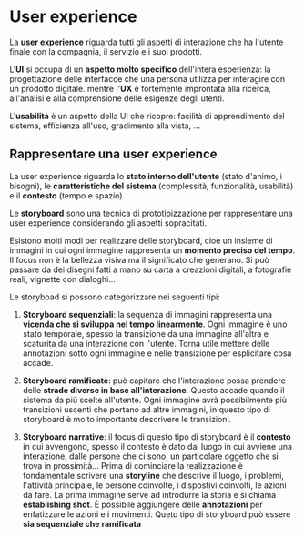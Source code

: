 ﻿# User experience

La **user experience** riguarda tutti gli aspetti di interazione che ha l'utente finale con la compagnia, il servizio e i suoi prodotti.

L'**UI** si occupa di un **aspetto molto specifico** dell'intera esperienza: la progettazione delle interfacce che una persona utilizza per interagire con un prodotto digitale.
mentre l'**UX** è fortemente improntata alla ricerca, all'analisi e alla comprensione delle esigenze degli utenti.

L'**usabilità** è un aspetto della UI che ricopre: facilità di apprendimento del sistema, efficienza all'uso, gradimento alla vista, ...

## Rappresentare una user experience

La user experience riguarda lo **stato interno dell'utente** (stato d'animo, i bisogni), le **caratteristiche del sistema** (complessità, funzionalità, usabilità) e il **contesto** (tempo e spazio).

Le **storyboard** sono una tecnica di prototipizzazione per rappresentare una user experience considerando gli aspetti sopracitati.

Esistono molti modi per realizzare delle storyboard, cioè un insieme di immagini in cui ogni immagine rappresenta un **momento preciso del tempo**.
Il focus non è la bellezza visiva ma il significato che generano.
Si può passare da dei disegni fatti a mano su carta a creazioni digitali, a fotografie reali, vignette con dialoghi...

Le storyboad si possono categorizzare nei seguenti tipi:

1. **Storyboard sequenziali**: la sequenza di immagini rappresenta una **vicenda che si sviluppa nel tempo linearmente**.
	Ogni immagine è uno stato temporale, spesso la transizione da una immagine all'altra e scaturita da una interazione con l'utente.
	Torna utile mettere delle annotazioni sotto ogni immagine e nelle transizione per esplicitare cosa accade.

2. **Storyboard ramificate**: può capitare che l'interazione possa prendere delle **strade diverse in base all'interazione**. Questo accade quando il sistema da più scelte all'utente.
Ogni immagine avrà possibilmente più transizioni uscenti che portano ad altre immagini, in questo tipo di storyboard è molto importante descrivere le transizioni.

3. **Storyboard narrative**: il focus di questo tipo di storyboard è il **contesto** in cui avvengono, spesso il contesto è dato dal luogo in cui avviene una interazione, dalle persone che ci sono, un particolare oggetto che si trova in prossimità...
Prima di cominciare la realizzazione è fondamentale scrivere una **storyline** che descrive il luogo, i problemi, l'attività principale, le persone coinvolte, i dispostivi coinvolti, le azioni da fare.
La prima immagine serve ad introdurre la storia e si chiama **establishing shot**.
È possibile aggiungere delle **annotazioni** per enfatizzare le azioni e i movimenti.
Queto tipo di storyboard può essere **sia sequenziale che ramificata**


